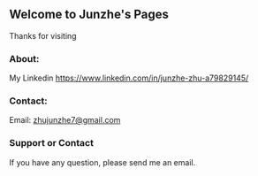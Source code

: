 ## Welcome to Junzhe's Pages

Thanks for visiting

### About:  
My Linkedin 
https://www.linkedin.com/in/junzhe-zhu-a79829145/

### Contact:

Email: zhujunzhe7@gmail.com

### Support or Contact

If you have any question, please send me an email.
